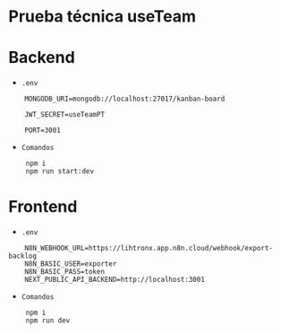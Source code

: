 
# Prueba técnica useTeam

# Backend

- `.env`
```
    MONGODB_URI=mongodb://localhost:27017/kanban-board
    
    JWT_SECRET=useTeamPT
    
    PORT=3001
```

- `Comandos`
    ```
     npm i
     npm run start:dev
    ```

 

# Frontend

- `.env`
```
    N8N_WEBHOOK_URL=https://lihtronx.app.n8n.cloud/webhook/export-backlog
    N8N_BASIC_USER=exporter
    N8N_BASIC_PASS=token
    NEXT_PUBLIC_API_BACKEND=http://localhost:3001
```

- `Comandos`
    ```
     npm i
     npm run dev
    ```

 
